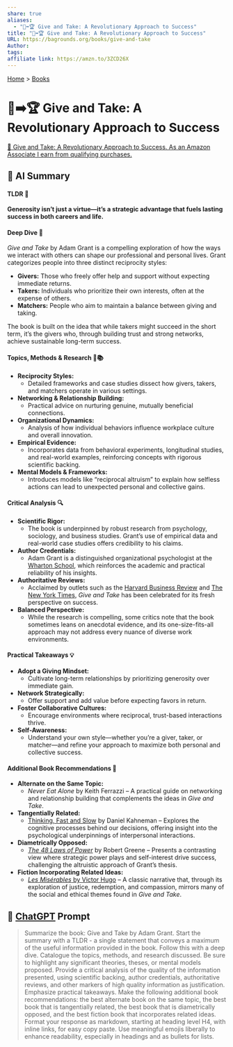 ```yaml
---
share: true
aliases:
  - "🎁➡️🏆 Give and Take: A Revolutionary Approach to Success"
title: "🎁➡️🏆 Give and Take: A Revolutionary Approach to Success"
URL: https://bagrounds.org/books/give-and-take
Author: 
tags: 
affiliate link: https://amzn.to/3ZCD26X
---
```

[Home](../index.md) > [Books](./index.md)  
# 🎁➡️🏆 Give and Take: A Revolutionary Approach to Success  
[🛒 Give and Take: A Revolutionary Approach to Success. As an Amazon Associate I earn from qualifying purchases.](https://amzn.to/3ZCD26X)  
  
## 🤖 AI Summary  
  
#### TLDR 🤔    
**Generosity isn’t just a virtue—it’s a strategic advantage that fuels lasting success in both careers and life.**  
  
#### Deep Dive 🚀    
*Give and Take* by Adam Grant is a compelling exploration of how the ways we interact with others can shape our professional and personal lives. Grant categorizes people into three distinct reciprocity styles:    
  
- **Givers:** Those who freely offer help and support without expecting immediate returns.    
- **Takers:** Individuals who prioritize their own interests, often at the expense of others.    
- **Matchers:** People who aim to maintain a balance between giving and taking.    
  
The book is built on the idea that while takers might succeed in the short term, it’s the givers who, through building trust and strong networks, achieve sustainable long-term success.  
  
#### Topics, Methods & Research 🔬📚  
- **Reciprocity Styles:**    
  - Detailed frameworks and case studies dissect how givers, takers, and matchers operate in various settings.    
- **Networking & Relationship Building:**    
  - Practical advice on nurturing genuine, mutually beneficial connections.    
- **Organizational Dynamics:**    
  - Analysis of how individual behaviors influence workplace culture and overall innovation.    
- **Empirical Evidence:**    
  - Incorporates data from behavioral experiments, longitudinal studies, and real-world examples, reinforcing concepts with rigorous scientific backing.    
- **Mental Models & Frameworks:**    
  - Introduces models like “reciprocal altruism” to explain how selfless actions can lead to unexpected personal and collective gains.  
  
#### Critical Analysis 🔍  
- **Scientific Rigor:**    
  - The book is underpinned by robust research from psychology, sociology, and business studies. Grant’s use of empirical data and real-world case studies offers credibility to his claims.    
- **Author Credentials:**    
  - Adam Grant is a distinguished organizational psychologist at the [Wharton School](https://www.wharton.upenn.edu/), which reinforces the academic and practical reliability of his insights.    
- **Authoritative Reviews:**    
  - Acclaimed by outlets such as the [Harvard Business Review](https://hbr.org/) and [The New York Times](https://www.nytimes.com/), *Give and Take* has been celebrated for its fresh perspective on success.    
- **Balanced Perspective:**    
  - While the research is compelling, some critics note that the book sometimes leans on anecdotal evidence, and its one-size-fits-all approach may not address every nuance of diverse work environments.  
  
#### Practical Takeaways 💡  
- **Adopt a Giving Mindset:**    
  - Cultivate long-term relationships by prioritizing generosity over immediate gain.    
- **Network Strategically:**    
  - Offer support and add value before expecting favors in return.    
- **Foster Collaborative Cultures:**    
  - Encourage environments where reciprocal, trust-based interactions thrive.    
- **Self-Awareness:**    
  - Understand your own style—whether you’re a giver, taker, or matcher—and refine your approach to maximize both personal and collective success.  
  
#### Additional Book Recommendations 📖  
- **Alternate on the Same Topic:**    
  - *Never Eat Alone* by Keith Ferrazzi – A practical guide on networking and relationship building that complements the ideas in *Give and Take*.    
- **Tangentially Related:**    
  - [Thinking, Fast and Slow](./thinking-fast-and-slow.md) by Daniel Kahneman – Explores the cognitive processes behind our decisions, offering insight into the psychological underpinnings of interpersonal interactions.  
- **Diametrically Opposed:**    
  - *[The 48 Laws of Power](./the-48-laws-of-power.md)* by Robert Greene – Presents a contrasting view where strategic power plays and self-interest drive success, challenging the altruistic approach of Grant’s thesis.    
- **Fiction Incorporating Related Ideas:**    
  - [*Les Misérables* by Victor Hugo](https://www.goodreads.com/book/show/24280.Les_Mis_rables) – A classic narrative that, through its exploration of justice, redemption, and compassion, mirrors many of the social and ethical themes found in *Give and Take*.  
  
## 💬 [ChatGPT](https://chat.com) Prompt  
> Summarize the book: Give and Take by Adam Grant. Start the summary with a TLDR - a single statement that conveys a maximum of the useful information provided in the book. Follow this with a deep dive. Catalogue the topics, methods, and research discussed. Be sure to highlight any significant theories, theses, or mental models proposed. Provide a critical analysis of the quality of the information presented, using scientific backing, author credentials, authoritative reviews, and other markers of high quality information as justification. Emphasize practical takeaways. Make the following additional book recommendations: the best alternate book on the same topic, the best book that is tangentially related, the best book that is diametrically opposed, and the best fiction book that incorporates related ideas. Format your response as markdown, starting at heading level H4, with inline links, for easy copy paste. Use meaningful emojis liberally to enhance readability, especially in headings and as bullets for lists.